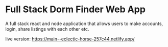 # Full Stack Dorm Finder Web App

A full stack react and node application that allows users to make accounts, login, share listings with each other etc.

live version: https://main--eclectic-horse-257c44.netlify.app/
